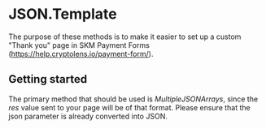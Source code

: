 # JSON.Template
The purpose of these methods is to make it easier to set up a custom "Thank you" page in SKM Payment Forms (https://help.cryptolens.io/payment-form/).

## Getting started
The primary method that should be used is _MultipleJSONArrays_, since the _res_ value sent to your page will be of that format.
Please ensure that the json parameter is already converted into JSON. 
